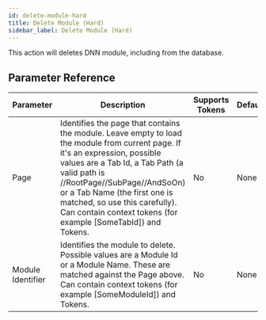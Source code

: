 ```yaml
---
id: delete-module-hard
title: Delete Module (Hard)
sidebar_label: Delete Module (Hard)
---
```



This action will deletes DNN module, including from the database.

## Parameter Reference
| Parameter | Description | Supports Tokens | Default |
| -- | -- | -- | -- |
| Page | Identifies the page that contains the module. Leave empty to load the module from current page. If it's an expression, possible values are a Tab Id, a Tab Path (a valid path is //RootPage//SubPage//AndSoOn) or a Tab Name (the first one is matched, so use this carefully). Can contain context tokens (for example [SomeTabId]) and Tokens. | No | None |
| Module Identifier | Identifies the module to delete. Possible values are a Module Id or a Module Name. These are matched against the Page above. Can contain context tokens (for example [SomeModuleId]) and Tokens. | No | None |
